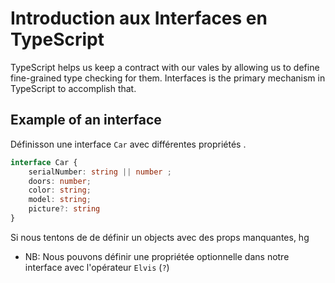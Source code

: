 # Introduction aux Interfaces en TypeScript

TypeScript helps us keep a contract with our vales by allowing us to define fine-grained type checking for them. Interfaces is the primary mechanism in TypeScript to accomplish that.

## Example of an interface

Définisson une interface ```Car``` avec différentes propriétés .

```ts
interface Car {
    serialNumber: string || number ;
    doors: number;
    color: string;
    model: string;
    picture?: string
}

```

Si nous tentons de de définir un objects avec des props manquantes, hg

* NB: Nous pouvons définir une propriétée optionnelle dans notre interface avec l'opérateur ```Elvis``` (```?```)